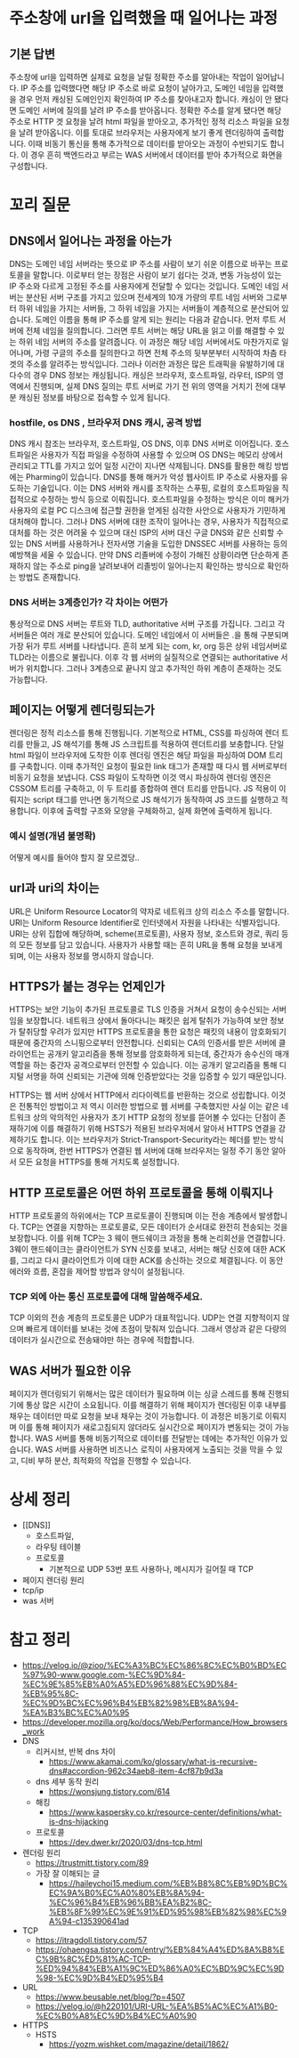 # 주소창에 url을 입력했을 때 일어나는 과정
## 기본 답변
주소창에 url을 입력하면 실제로 요청을 날릴 정확한 주소를 알아내는 작업이 일어납니다. IP 주소를 입력했다면 해당 IP 주소로 바로 요청이 날아가고, 도메인 네임을 입력했을 경우 먼저 캐싱된 도메인인지 확인하여 IP 주소를 찾아내고자 합니다. 캐싱이 안 됐다면 도메인 서버에 질의를 날려 IP 주소를 받아옵니다.
정확한 주소를 알게 됐다면 해당 주소로 HTTP 겟 요청을 날려 html 파일을 받아오고, 추가적인 정적 리소스 파일을 요청을 날려 받아옵니다. 이를 토대로 브라우저는 사용자에게 보기 좋게 렌더링하여 출력합니다. 이때 비동기 통신을 통해 추가적으로 데이터를 받아오는 과정이 수반되기도 합니다. 이 경우 흔히 백엔드라고 부르는 WAS 서버에서 데이터를 받아 추가적으로 화면을 구성합니다.

# 꼬리 질문
## DNS에서 일어나는 과정을 아는가
DNS는 도메인 네임 서버라는 뜻으로 IP 주소를 사람이 보기 쉬운 이름으로 바꾸는 프로토콜을 말합니다. 이로부터 얻는 장점은 사람이 보기 쉽다는 것과, 변동 가능성이 있는 IP 주소와 다르게 고정된 주소를 사용자에게 전달할 수 있다는 것입니다.
도메인 네임 서버는 분산된 서버 구조를 가지고 있으며 전세계의 10개 가량의 루트 네임 서버와 그로부터 하위 네임을 가지는 서버들, 그 하위 네임을 가지는 서버들이 계층적으로 분산되어 있습니다. 도메인 이름을 통해 IP 주소를 알게 되는 원리는 다음과 같습니다.
먼저 루트 서버에 전체 네임을 질의합니다. 그러면 루트 서버는 해당 URL을 읽고 이를 해결할 수 있는 하위 네임 서버의 주소를 알려줍니다. 이 과정은 해당 네임 서버에서도 마찬가지로 일어나며, 가령 구글의 주소를 질의한다고 하면 전체 주소의 뒷부분부터 시작하여 차츰 타겟의 주소를 알려주는 방식입니다.
그러나 이러한 과정은 많은 트래픽을 유발하기에 대다수의 경우 DNS 정보는 캐싱됩니다. 캐싱은 브라우저, 호스트파일, 라우터, ISP의 영역에서 진행되며, 실제 DNS 질의는 루트 서버로 가기 전 위의 영역을 거치기 전에 대부분 캐싱된 정보를 바탕으로 접속할 수 있게 됩니다.
### hostfile, os DNS , 브라우저 DNS 캐시, 공격 방법
DNS 캐시 참조는 브라우저, 호스트파일, OS DNS, 이후 DNS 서버로 이어집니다. 호스트파일은 사용자가 직접 파일을 수정하여 사용할 수 있으며 OS DNS는 메모리 상에서 관리되고 TTL를 가지고 있어 일정 시간이 지나면 삭제됩니다.
DNS를 활용한 해킹 방법에는 Pharming이 있습니다. DNS를 통해 해커가 악성 웹사이트 IP 주소로 사용자를 유도하는 기술입니다. 이는 DNS 서버와 캐시를 조작하는 스푸핑, 로컬의 호스트파일을 직접적으로 수정하는 방식 등으로 이뤄집니다. 
호스트파일을 수정하는 방식은 이미 해커가 사용자의 로컬 PC 디스크에 접근할 권한을 얻게된 심각한 사안으로 사용자가 기민하게 대처해야 합니다. 그러나 DNS 서버에 대한 조작이 일어나는 경우, 사용자가 직접적으로 대처를 하는 것은 어려울 수 있으며 대신 ISP의 서버 대신 구글 DNS와 같은 신뢰할 수 있는 DNS 서버를 사용하거나 전자서명 기술을 도입한 DNSSEC  서버를 사용하는 등의 예방책을 세울 수 있습니다.
만약 DNS 리졸버에 수정이 가해진 상황이라면 단순하게 존재하지 않는 주소로 ping을 날려보내어 리졸빙이 일어나는지 확인하는 방식으로 확인하는 방법도 존재합니다.
### DNS 서버는 3계층인가? 각 차이는 어떤가
통상적으로 DNS 서버는 루트와 TLD, authoritative 서버 구조를 가집니다. 그리고 각 서버들은 여러 개로 분산되어 있습니다. 도메인 네임에서 이 서버들은 .을 통해 구분되며 가장 뒤가 루트 서버를 나타냅니다. 흔히 보게 되는 com, kr, org 등은 상위 네임서버로 TLD라는 이름으로 불립니다. 이후 각 웹 서버의 실질적으로 연결되는 authoritative 서버가 위치합니다. 그러나 3계층으로 끝나지 않고 추가적인 하위 계층이 존재하는 것도 가능합니다.

## 페이지는 어떻게 렌더링되는가
렌더링은 정적 리소스를 통해 진행됩니다. 기본적으로 HTML, CSS를 파싱하여 렌더 트리를 만들고,  JS 해석기를 통해 JS 스크립트를 적용하여 렌더트리를 보충합니다. 단일 html 파일이 브라우저에 도착한 이후 렌더링 엔진은 해당 파일을 파싱하여 DOM 트리를 구축합니다. 이때 추가적인 요청이 필요한 link 태그가 존재할 때 다시 웹 서버로부터 비동기 요청을 보냅니다.  CSS 파일이 도착하면 이것 역시 파싱하여 렌더링 엔진은 CSSOM 트리를 구축하고, 이 두 트리를 종합하여 렌더 트리를 만듭니다. JS 적용이 이뤄지는 script 태그를 만나면 동기적으로 JS 해석기가 동작하여 JS 코드를 실행하고 적용합니다. 이후에 출력할 구조와 모양을 구체화하고, 실제 화면에 출력하게 됩니다.
### 예시 설명(개념 불명확)
어떻게 예시를 들어야 할지 잘 모르겠당..

## url과 uri의 차이는
URL은 Uniform Resource Locator의 약자로 네트워크 상의 리소스 주소를 말합니다. URI는 Uniform Resource Identifier로 인터넷에서 자원을 나타내는 식별자입니다. URI는 상위 집합에 해당하며, scheme(프로토콜), 사용자 정보, 호스트와 경로, 쿼리 등의 모든 정보를 담고 있습니다. 
사용자가 사용할 때는 흔히 URL을 통해 요청을 보내게 되며, 이는 사용자 정보를 명시하지 않습니다. 
## HTTPS가 붙는 경우는 언제인가
HTTPS는 보안 기능이 추가된 프로토콜로 TLS 인증을 거쳐서 요청이 송수신되는 서버임을 보장합니다. 네트워크 상에서 돌아다니는 패킷은 쉽게 탈취가 가능하여 보안 정보가 탈취당할 우려가 있지만 HTTPS 프로토콜을 통한 요청은 패킷의 내용이 암호화되기 때문에 중간자의 스니핑으로부터 안전합니다. 신뢰되는 CA의 인증서를 받은 서버에 클라이언트는 공개키 알고리즘을 통해 정보를 암호화하게 되는데, 중간자가 송수신의 매개 역할을 하는 중간자 공격으로부터 안전할 수 있습니다. 이는 공개키 알고리즘을 통해 디지털 서명을 하여 신뢰되는 기관에 의해 인증받았다는 것을 입증할 수 있기 때문입니다.

HTTPS는 웹 서버 상에서 HTTP에서 리다이렉트를 반환하는 것으로 성립합니다. 이것은 전통적인 방법이고 저 역시 이러한 방법으로 웹 서버를 구축했지만 사실 이는 같은 네트워크 상의 악의적인 사용자가 초기 HTTP 요청의 정보를 뜯어볼 수 있다는 단점이 존재하기에 이를 해결하기 위해 HSTS가 적용된 브라우저에서 알아서 HTTPS 연결을 강제하기도 합니다. 이는 브라우저가 Strict-Transport-Security라는 헤더를 받는 방식으로 동작하며, 한번 HTTPS가 연결된 웹 서버에 대해 브라우저는 일정 주기 동안 알아서 모든 요청을 HTTPS를 통해 거치도록 설정합니다. 
## HTTP 프로토콜은 어떤 하위 프로토콜을 통해 이뤄지나
HTTP 프로토콜의 하위에서는 TCP 프로토콜이 진행되며 이는 전송 계층에서 발생합니다. TCP는 연결을 지향하는 프로토콜로, 모든 데이터가 순서대로 완전히 전송되는 것을 보장합니다. 이를 위해 TCP는 3 웨이 핸드쉐이크 과정을 통해 논리회선을 연결합니다. 
3웨이 핸드쉐이크는 클라이언트가 SYN 신호를 보내고, 서버는 해당 신호에 대한 ACK를, 그리고 다시 클라이언트가 이에 대한 ACK를 송신하는 것으로 체결됩니다. 이 동안 에러와 흐름, 혼잡을 제어할 방법과 양식이 설정됩니다. 
### TCP 외에 아는 통신 프로토콜에 대해 말씀해주세요.
TCP 이외의 전송 계층의 프로토콜은 UDP가 대표적입니다. UDP는 연결 지향적이지 않으며 빠르게 데이터를 보내는 것에 초점이 맞춰져 있습니다. 그래서 영상과 같은 다량의 데이터가 실시간으로 전송돼야만 하는 경우에 적합합니다.
## WAS 서버가 필요한 이유
페이지가 렌더링되기 위해서는 많은 데이터가 필요하며 이는 싱글 스레드를 통해 진행되기에 통상 많은 시간이 소요됩니다. 이를 해결하기 위해 페이지가 렌더링된 이후 내부를 채우는 데이터만 따로 요청을 보내 채우는 것이 가능합니다. 이 과정은 비동기로 이뤄지며 이를 통해 페이지가 새로고침되지 않더라도 실시간으로 페이지가 변동되는 것이 가능합니다.
WAS 서버를 통해 비동기적으로 데이터를 전달받는 데에는 추가적인 이유가 있습니다. WAS 서버를 사용하면 비즈니스 로직이 사용자에게 노출되는 것을 막을 수 있고, 디비 부하 분산, 최적화의 작업을 진행할 수 있습니다.

# 상세 정리
- [[DNS]]
	- 호스트파일, 
	- 라우팅 테이블
	- 프로토콜
		- 기본적으로 UDP 53번 포트 사용하나, 메시지가 길어질 때 TCP
- 페이지 렌더링 원리
- tcp/ip
- was 서버

# 참고 정리
- https://velog.io/@zioo/%EC%A3%BC%EC%86%8C%EC%B0%BD%EC%97%90-www.google.com-%EC%9D%84-%EC%9E%85%EB%A0%A5%ED%96%88%EC%9D%84-%EB%95%8C-%EC%9D%BC%EC%96%B4%EB%82%98%EB%8A%94-%EA%B3%BC%EC%A0%95
- https://developer.mozilla.org/ko/docs/Web/Performance/How_browsers_work
- DNS
	- 리커시브, 반복 dns 차이
		- https://www.akamai.com/ko/glossary/what-is-recursive-dns#accordion-962c34aeb8-item-4cf87b9d3a
	- dns 세부 동작 원리
		- https://wonsjung.tistory.com/614
	- 해킹
		- https://www.kaspersky.co.kr/resource-center/definitions/what-is-dns-hijacking
	- 프로토콜
		- https://dev.dwer.kr/2020/03/dns-tcp.html
- 렌더링 원리
	- https://trustmitt.tistory.com/89
	- 가장 잘 이해되는 글
		- https://haileychoi15.medium.com/%EB%B8%8C%EB%9D%BC%EC%9A%B0%EC%A0%80%EB%8A%94-%EC%96%B4%EB%96%BB%EA%B2%8C-%EB%8F%99%EC%9E%91%ED%95%98%EB%82%98%EC%9A%94-c135390641ad
- TCP
	- https://itragdoll.tistory.com/57
	- https://ohaengsa.tistory.com/entry/%EB%84%A4%ED%8A%B8%EC%9B%8C%ED%81%AC-TCP-%ED%94%84%EB%A1%9C%ED%86%A0%EC%BD%9C%EC%9D%98-%EC%9D%B4%ED%95%B4
- URL
	- https://www.beusable.net/blog/?p=4507
	- https://velog.io/@h220101/URI-URL-%EA%B5%AC%EC%A1%B0-%EC%B0%A8%EC%9D%B4%EC%A0%90
- HTTPS
	- HSTS
		- https://yozm.wishket.com/magazine/detail/1862/
